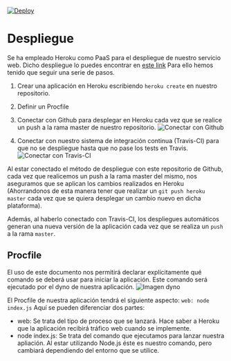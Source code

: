 [![Deploy](https://www.herokucdn.com/deploy/button.png)](https://heroku.com/deploy)


# Despliegue

Se ha empleado Heroku como PaaS para el despliegue de nuestro servicio web.
Dicho despliegue lo puedes encontrar en [este link](https://hospitaliv.herokuapp.com/)
Para ello hemos tenido que seguir una serie de pasos.

1. Crear una aplicación en Heroku escribiendo `heroku create` en nuestro repositorio.
2. Definir un Procfile
3. Conectar con Github para desplegar en Heroku cada vez que se realice un push a la rama master de nuestro repositorio.
![Conectar con Github](/assets/img/github.png)

4. Conectar con nuestro sistema de integración continua (Travis-CI) para que no se despliegue hasta que no pase los tests en Travis.
![Conectar con Travis-CI](/assets/img/integracioncontinua.png)

Al estar conectado el método de despliegue con este repositorio de Github, cada vez que realicemos un push a la rama master del mismo, nos aseguramos que se aplican los cambios realizados en Heroku (Ahorrandonos de esta manera tener que realizar un `git push heroku master` cada vez que se quiera desplegar un cambio nuevo en dicha plataforma).

Además, al haberlo conectado con Travis-CI, los despliegues automáticos generan una nueva versión de la aplicación cada vez que se realiza un `push` a la rama `master`.



## Procfile

El uso de este documento nos permitirá declarar explícitamente qué comando se deberá usar para iniciar la aplicación.
Este comando será ejecutado por el dyno de nuestra aplicación.
![Imagen dyno](/assets/img/dyno.png)


El Procfile de nuestra aplicación tendrá el siguiente aspecto:
`web: node index.js`
Aquí se pueden diferenciar dos partes:
- web: Se trata del tipo de proceso que se lanzará. Hace saber a Heroku que la aplicación recibirá tráfico web cuando se implemente.
- node index.js: Se trata del comando que ejecutamos para lanzar nuestra apliación. Al estar utilizando Node.js éste es nuestro comando, pero cambiará dependiendo del entorno que se utilice.
